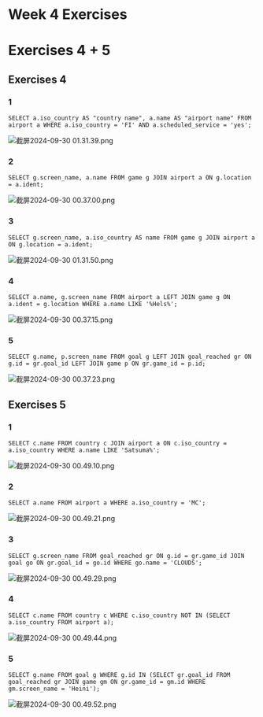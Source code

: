 # Week 4 Exercises
# Exercises 4 + 5
## Exercises 4
### 1
```mysql
SELECT a.iso_country AS "country name", a.name AS "airport name" FROM airport a WHERE a.iso_country = 'FI' AND a.scheduled_service = 'yes';
```
![截屏2024-09-30 01.31.39.png](week4/exercises%204/%E6%88%AA%E5%B1%8F2024-09-30%2001.31.39.png)
### 2
```mysql
SELECT g.screen_name, a.name FROM game g JOIN airport a ON g.location = a.ident;
```
![截屏2024-09-30 00.37.00.png](week4/exercises%204/%E6%88%AA%E5%B1%8F2024-09-30%2000.37.00.png)
### 3
```mysql
SELECT g.screen_name, a.iso_country AS name FROM game g JOIN airport a ON g.location = a.ident;
```
![截屏2024-09-30 01.31.50.png](week4/exercises%204/%E6%88%AA%E5%B1%8F2024-09-30%2001.31.50.png)
### 4
```mysql
SELECT a.name, g.screen_name FROM airport a LEFT JOIN game g ON a.ident = g.location WHERE a.name LIKE '%Hels%';
```
![截屏2024-09-30 00.37.15.png](week4/exercises%204/%E6%88%AA%E5%B1%8F2024-09-30%2000.37.15.png)
### 5
```mysql
SELECT g.name, p.screen_name FROM goal g LEFT JOIN goal_reached gr ON g.id = gr.goal_id LEFT JOIN game p ON gr.game_id = p.id;
```
![截屏2024-09-30 00.37.23.png](week4/exercises%204/%E6%88%AA%E5%B1%8F2024-09-30%2000.37.23.png)
## Exercises 5
### 1
```mysql
SELECT c.name FROM country c JOIN airport a ON c.iso_country = a.iso_country WHERE a.name LIKE 'Satsuma%';
```
![截屏2024-09-30 00.49.10.png](week4/exercises%205/%E6%88%AA%E5%B1%8F2024-09-30%2000.49.10.png)
### 2
```mysql
SELECT a.name FROM airport a WHERE a.iso_country = 'MC';
```
![截屏2024-09-30 00.49.21.png](week4/exercises%205/%E6%88%AA%E5%B1%8F2024-09-30%2000.49.21.png)
### 3
```mysql
SELECT g.screen_name FROM goal_reached gr ON g.id = gr.game_id JOIN goal go ON gr.goal_id = go.id WHERE go.name = 'CLOUDS';
```
![截屏2024-09-30 00.49.29.png](week4/exercises%205/%E6%88%AA%E5%B1%8F2024-09-30%2000.49.29.png)
### 4
```mysql
SELECT c.name FROM country c WHERE c.iso_country NOT IN (SELECT a.iso_country FROM airport a);
```
![截屏2024-09-30 00.49.44.png](week4/exercises%205/%E6%88%AA%E5%B1%8F2024-09-30%2000.49.44.png)
### 5
```mysql
SELECT g.name FROM goal g WHERE g.id IN (SELECT gr.goal_id FROM goal_reached gr JOIN game gm ON gr.game_id = gm.id WHERE gm.screen_name = 'Heini');
```
![截屏2024-09-30 00.49.52.png](week4/exercises%205/%E6%88%AA%E5%B1%8F2024-09-30%2000.49.52.png)